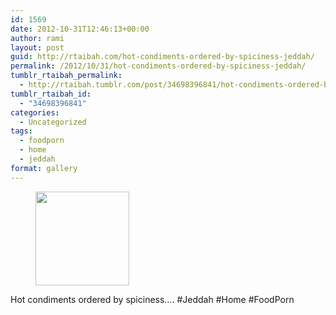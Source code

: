 ```yaml
---
id: 1569
date: 2012-10-31T12:46:13+00:00
author: rami
layout: post
guid: http://rtaibah.com/hot-condiments-ordered-by-spiciness-jeddah/
permalink: /2012/10/31/hot-condiments-ordered-by-spiciness-jeddah/
tumblr_rtaibah_permalink:
  - http://rtaibah.tumblr.com/post/34698396841/hot-condiments-ordered-by-spiciness-jeddah
tumblr_rtaibah_id:
  - "34698396841"
categories:
  - Uncategorized
tags:
  - foodporn
  - home
  - jeddah
format: gallery
---
```

<div id='gallery-155' class='gallery galleryid-1569 gallery-columns-3 gallery-size-thumbnail'>
  <figure class='gallery-item'> 
  
  <div class='gallery-icon landscape'>
    <a href='http://139.59.20.41/2012/10/31/hot-condiments-ordered-by-spiciness-jeddah/attachment/1570/'><img width="150" height="150" src="http://139.59.20.41/wp-content/uploads/2012/10/tumblr_mcrct29wmc1qb4qlko1_1280-150x150.jpg" class="attachment-thumbnail size-thumbnail" alt="" srcset="http://139.59.20.41/wp-content/uploads/2012/10/tumblr_mcrct29wmc1qb4qlko1_1280-150x150.jpg 150w, http://139.59.20.41/wp-content/uploads/2012/10/tumblr_mcrct29wmc1qb4qlko1_1280-300x300.jpg 300w, http://139.59.20.41/wp-content/uploads/2012/10/tumblr_mcrct29wmc1qb4qlko1_1280-100x100.jpg 100w, http://139.59.20.41/wp-content/uploads/2012/10/tumblr_mcrct29wmc1qb4qlko1_1280.jpg 612w" sizes="100vw" /></a>
  </div></figure>
</div>

Hot condiments ordered by spiciness&#8230;. #Jeddah #Home #FoodPorn